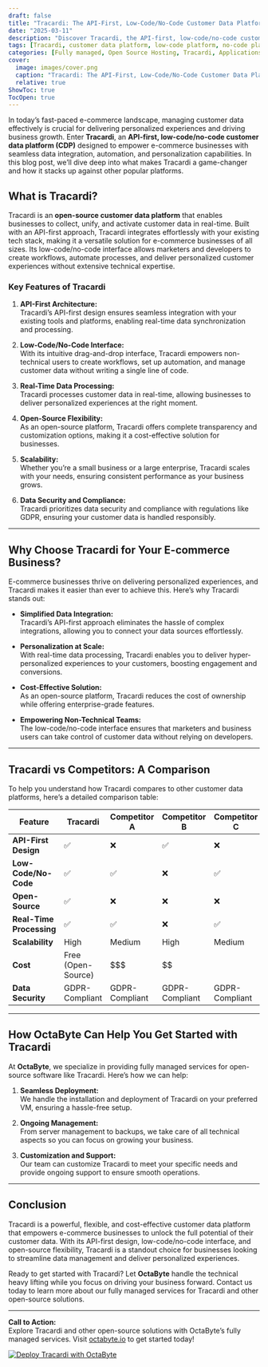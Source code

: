 ```yaml
---
draft: false
title: "Tracardi: The API-First, Low-Code/No-Code Customer Data Platform for E-commerce Businesses"
date: "2025-03-11"
description: "Discover Tracardi, the API-first, low-code/no-code customer data platform designed to revolutionize how e-commerce businesses manage and utilize customer data. Learn how Tracardi simplifies data integration, personalization, and automation, and how it compares to other leading platforms."
tags: [Tracardi, customer data platform, low-code platform, no-code platform, e-commerce data management, API-first platform, open-source CDP, Tracardi vs competitors, customer data integration, e-commerce automation]
categories: [Fully managed, Open Source Hosting, Tracardi, Applications, Customer Support]
cover:
  image: images/cover.png
  caption: "Tracardi: The API-First, Low-Code/No-Code Customer Data Platform for E-commerce Businesses"
  relative: true
ShowToc: true
TocOpen: true
---
```



In today’s fast-paced e-commerce landscape, managing customer data effectively is crucial for delivering personalized experiences and driving business growth. Enter **Tracardi**, an **API-first, low-code/no-code customer data platform (CDP)** designed to empower e-commerce businesses with seamless data integration, automation, and personalization capabilities. In this blog post, we’ll dive deep into what makes Tracardi a game-changer and how it stacks up against other popular platforms.

## What is Tracardi?

Tracardi is an **open-source customer data platform** that enables businesses to collect, unify, and activate customer data in real-time. Built with an API-first approach, Tracardi integrates effortlessly with your existing tech stack, making it a versatile solution for e-commerce businesses of all sizes. Its low-code/no-code interface allows marketers and developers to create workflows, automate processes, and deliver personalized customer experiences without extensive technical expertise.

### Key Features of Tracardi

1. **API-First Architecture:**  
   Tracardi’s API-first design ensures seamless integration with your existing tools and platforms, enabling real-time data synchronization and processing.

2. **Low-Code/No-Code Interface:**  
   With its intuitive drag-and-drop interface, Tracardi empowers non-technical users to create workflows, set up automation, and manage customer data without writing a single line of code.

3. **Real-Time Data Processing:**  
   Tracardi processes customer data in real-time, allowing businesses to deliver personalized experiences at the right moment.

4. **Open-Source Flexibility:**  
   As an open-source platform, Tracardi offers complete transparency and customization options, making it a cost-effective solution for businesses.

5. **Scalability:**  
   Whether you’re a small business or a large enterprise, Tracardi scales with your needs, ensuring consistent performance as your business grows.

6. **Data Security and Compliance:**  
   Tracardi prioritizes data security and compliance with regulations like GDPR, ensuring your customer data is handled responsibly.

---

## Why Choose Tracardi for Your E-commerce Business?

E-commerce businesses thrive on delivering personalized experiences, and Tracardi makes it easier than ever to achieve this. Here’s why Tracardi stands out:

- **Simplified Data Integration:**  
  Tracardi’s API-first approach eliminates the hassle of complex integrations, allowing you to connect your data sources effortlessly.

- **Personalization at Scale:**  
  With real-time data processing, Tracardi enables you to deliver hyper-personalized experiences to your customers, boosting engagement and conversions.

- **Cost-Effective Solution:**  
  As an open-source platform, Tracardi reduces the cost of ownership while offering enterprise-grade features.

- **Empowering Non-Technical Teams:**  
  The low-code/no-code interface ensures that marketers and business users can take control of customer data without relying on developers.

---

## Tracardi vs Competitors: A Comparison

To help you understand how Tracardi compares to other customer data platforms, here’s a detailed comparison table:

| Feature                | Tracardi                     | Competitor A          | Competitor B          | Competitor C          |
|------------------------|------------------------------|-----------------------|-----------------------|-----------------------|
| **API-First Design**   | ✅                           | ❌                    | ✅                    | ❌                    |
| **Low-Code/No-Code**   | ✅                           | ✅                    | ❌                    | ✅                    |
| **Open-Source**        | ✅                           | ❌                    | ❌                    | ❌                    |
| **Real-Time Processing**| ✅                           | ✅                    | ❌                    | ✅                    |
| **Scalability**        | High                        | Medium                | High                  | Medium                |
| **Cost**               | Free (Open-Source)           | $$$                   | $$                    | $$$$                  |
| **Data Security**      | GDPR-Compliant               | GDPR-Compliant        | GDPR-Compliant        | GDPR-Compliant        |

---

## How OctaByte Can Help You Get Started with Tracardi

At **OctaByte**, we specialize in providing fully managed services for open-source software like Tracardi. Here’s how we can help:

1. **Seamless Deployment:**  
   We handle the installation and deployment of Tracardi on your preferred VM, ensuring a hassle-free setup.

2. **Ongoing Management:**  
   From server management to backups, we take care of all technical aspects so you can focus on growing your business.

3. **Customization and Support:**  
   Our team can customize Tracardi to meet your specific needs and provide ongoing support to ensure smooth operations.

---

## Conclusion

Tracardi is a powerful, flexible, and cost-effective customer data platform that empowers e-commerce businesses to unlock the full potential of their customer data. With its API-first design, low-code/no-code interface, and open-source flexibility, Tracardi is a standout choice for businesses looking to streamline data management and deliver personalized experiences.

Ready to get started with Tracardi? Let **OctaByte** handle the technical heavy lifting while you focus on driving your business forward. Contact us today to learn more about our fully managed services for Tracardi and other open-source solutions.

---

**Call to Action:**  
Explore Tracardi and other open-source solutions with OctaByte’s fully managed services. Visit [octabyte.io](https://octabyte.io) to get started today!

[![Deploy Tracardi with OctaByte](/images/deploy-on-octabyte.png)](https://octabyte.io/fully-managed-open-source-services/applications/customer-support/tracardi)